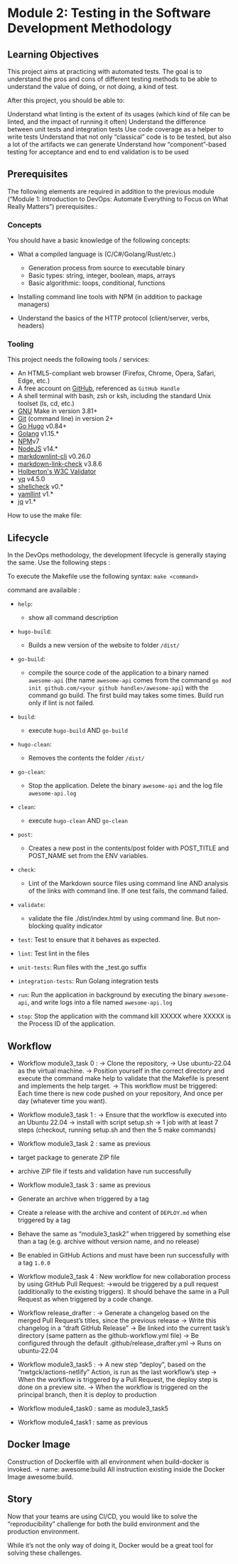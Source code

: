 # Module 2: Testing in the Software Development Methodology

## Learning Objectives

This project aims at practicing with automated tests. The goal is to understand
the pros and cons of different testing methods to be able to understand the value
of doing, or not doing, a kind of test.

After this project, you should be able to:

Understand what linting is the extent of its usages (which kind of file can be linted,
and the impact of running it often)
Understand the difference between unit tests and integration tests
Use code coverage as a helper to write tests
Understand that not only “classical” code is to be tested, but also a
lot of the artifacts we can generate
Understand how “component”-based testing for acceptance and end to end
validation is to be used

## Prerequisites

The following elements are required in addition to the previous
module (“Module 1: Introduction to DevOps:
Automate Everything to Focus on What Really Matters”) prerequisites.:

### Concepts

You should have a basic knowledge of the following concepts:

- What a compiled language is (C/C#/Golang/Rust/etc.)

  - Generation process from source to executable binary
  - Basic types: string, integer, boolean, maps, arrays
  - Basic algorithmic: loops, conditional, functions

- Installing command line tools with NPM (in addition to package managers)

- Understand the basics of the HTTP protocol (client/server, verbs, headers)

### Tooling

This project needs the following tools / services:

- An HTML5-compliant web browser (Firefox, Chrome, Opera, Safari, Edge, etc.)
- A free account on [GitHub](https://github.com/), referenced as `GitHub Handle`
- A shell terminal with bash, zsh or ksh, including the standard
Unix toolset (ls, cd, etc.)
- [GNU](https://www.gnu.org/software/make/) Make in version 3.81+
- [Git](https://git-scm.com/book/en/v2/Getting-Started-The-Command-Line)
(command line) in version 2+
- [Go Hugo](https://gohugo.io/) v0.84+
- [Golang](https://intranet.hbtn.io/rltoken/5ypbIenKj6LiymRm619--A) v1.15.*
- [NPM](https://intranet.hbtn.io/rltoken/RcU82lwHHO4xEQCtWEv1sg)v7
- [NodeJS](https://intranet.hbtn.io/rltoken/XWIqoQhjv16uVWfGbCdInw) v14.*
- [markdownlint-cli](https://intranet.hbtn.io/rltoken/hplwMW8M8BKVQyhDso0pOw) v0.26.0
- [markdown-link-check](https://intranet.hbtn.io/rltoken/BRJGBHXvkAUKt50KrFOm0A)
v3.8.6
- [Holberton's W3C Validator](https://intranet.hbtn.io/rltoken/ll8gJ8CPoI9tfn1OTDE8rA)
- [yq](https://intranet.hbtn.io/rltoken/9wlxJjlqCE6XyPa6TQ0RsQ) v4.5.0
- [shellcheck](https://intranet.hbtn.io/rltoken/7e95a2wDfOHFQGKJqRlHgg) v0.*
- [yamllint](https://intranet.hbtn.io/rltoken/B1BZ_C_5ANyq005Vd0LWNw) v1.*
- [jq](https://intranet.hbtn.io/rltoken/pVjsOvuSQavip_1Y4u--4Q) v1.*

How to use the make file:

## Lifecycle

In the DevOps methodology, the development lifecycle is generally staying the same.
Use the following steps :

To execute the Makefile use the following syntax:
 ```make <command>```

 command are availaible :

- `help`:
  - show all command description

- `hugo-build`:
  - Builds a new version of the website to folder `/dist/`

- `go-build`:
  - compile the source code of the application to a binary named ```awesome-api```
  (the name ```awesome-api``` comes from the command
  ```go mod init github.com/<your github handle>/awesome-api```)
  with the command go build.
  The first build may takes some times. Build run only if lint is not failed.

- `build`:
  - execute `hugo-build` AND `go-build`

- `hugo-clean`:
  - Removes the contents the folder  `/dist/`

- `go-clean`:
  - Stop the application. Delete the binary ```awesome-api```
  and the log file ```awesome-api.log```

- `clean`:
  - execute `hugo-clean` AND `go-clean`

- `post`:
  - Creates a new post in the contents/post folder with POST_TITLE and POST_NAME
  set from the ENV variables.

- `check`:
  - Lint of the Markdown source files using command line AND
  analysis of the links with
  command line. If one test fails, the command failed.

- `validate`:
  - validate the file ./dist/index.html by using command line. But non-blocking
  quality indicator

- `test`: Test to ensure that it behaves as expected.

- `lint`: Test lint in the files

- `unit-tests`: Run files with the _test.go suffix

- `integration-tests`: Run Golang integration tests

- `run`: Run the application in background by executing the binary ```awesome-api```,
and write logs into a file named ```awesome-api.log```

- `stop`: Stop the application with the command kill XXXXX where XXXXX is the Process
ID of the application.

## Workflow

- Workflow module3_task 0 :
-> Clone the repository,
-> Use ubuntu-22.04 as the virtual machine.
-> Position yourself in the correct directory and execute the command make help to
validate that the Makefile is present and implements the help target.
-> This workflow must be triggered:
  Each time there is new code pushed on your repository,
  And once per day (whatever time you want).

- Workflow module3_task 1 :
-> Ensure that the workflow is executed into an Ubuntu 22.04
-> install with script setup.sh
-> 1 job with at least 7 steps (checkout, running setup.sh and then the 5 make commands)

- Workflow module3_task 2 :
same as previous
- target package to generate ZIP file
- archive ZIP file if tests and validation have run successfully

- Workflow module3_task 3 :
same as previous
- Generate an archive when triggered by a tag
- Create a release with the archive and content of ```DEPLOY.md```
when triggered by a tag
- Behave the same as “module3_task2” when triggered by something else than a tag
(e.g. archive without version name, and no release)
- Be enabled in GitHub Actions and must have been run successfully with a tag ```1.0.0```

- Workflow module3_task 4 :
New workflow for new collaboration process by using GitHub Pull Request:
->would be triggered by a pull request (additionally to the existing
triggers). It should behave the same in a Pull Request as when triggered
by a code change.

- Workflow release_drafter :
-> Generate a changelog based on the merged Pull Request’s titles,
since the previous release
-> Write this changelog in a “draft GitHub Release”
-> Be linked into the current task’s directory (same pattern as the
github-workflow.yml file)
-> Be configured through the default .github/release_drafter.yml
-> Runs on ubuntu-22.04

- Workflow module3_task5 :
-> A new step “deploy”, based on the “nwtgck/actions-netlify” Action, is run
as the last workflow’s step
-> When the workflow is triggered by a Pull Request, the deploy step is done
on a preview site.
-> When the workflow is triggered on the principal branch, then it is deploy to production

- Workflow module4_task0 :
same as module3_task5

- Workflow module4_task1 :
same as previous

## Docker Image

Construction of Dockerfile with all environment when build-docker is invoked.
-> name: awesome:build
All instruction existing inside the Docker Image awesome:build.

## Story

Now that your teams are using CI/CD, you would like to solve the “reproducibility”
challenge for both the build environment and the production environment.

While it’s not the only way of doing it, Docker would be a great tool for solving
these challenges.
